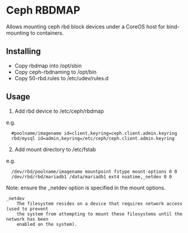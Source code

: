Ceph RBDMAP
===========

Allows mounting ceph rbd block devices under a CoreOS host for bind-mounting to containers.

## Installing
- Copy rbdmap into /opt/sbin
- Copy ceph-rbdnaming to /opt/bin
- Copy 50-rbd.rules to /etc/udev/rules.d

## Usage
1. Add rbd device to /etc/ceph/rbdmap

e.g.

```
  #poolname/imagename id=client,keyring=ceph.client.admin.keyring
  rbd/mysql id=admin,keyring=/etc/ceph/ceph.client.admin.keyring
```

2. Add mount directory to /etc/fstab

e.g.

```
  /dev/rbd/poolname/imagename mountpoint fstype mount-options 0 0
  /dev/rbd/rbd/mariadb1	/data/mariadb1 ext4	noatime,_netdev	0 0
```

Note: ensure the _netdev option is specified in the mount options.

```
_netdev
    The filesystem resides on a device that requires network access (used to prevent
    the system from attempting to mount these filesystems until the network has been
    enabled on the system).
```
